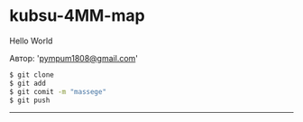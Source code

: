 # kubsu-4MM-map

Hello World

Автор: 'pympum1808@gmail.com'

```bash
$ git clone
$ git add
$ git comit -m "massege"
$ git push
```

---

